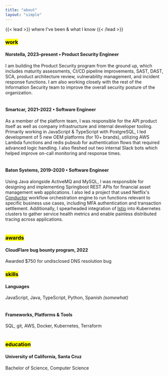 ```yaml
---
title: "about"
layout: "simple"
---
```

{{< lead >}}
where I've been & what I know
{{< /lead >}}
<h3><mark>work</mark></h3>
<h4>Norstella, 2023–present  •  Product Security Engineer</h4>
I am building the Product Security program from the ground up, which includes maturity assessments, CI/CD pipeline improvements, SAST, DAST, SCA, product architecture review, vulnerability management, and incident response functions. I am also working closely with the rest of the Information Security team to improve the overall security posture of the organization.<br/>
<br/>
<h4>Smartcar, 2021–2022  •  Software Engineer</h4>
As a member of the platform team, I was responsible for the API product itself as well as company infrastructure and internal developer tooling. Primarily working in JavaScript & TypeScript with PostgreSQL, I led development of 5 new OEM platforms (for 10+ brands), utilizing AWS Lambda functions and redis pubsub for authentication flows that required advanced logic handling. I also fleshed out two internal Slack bots which helped improve on-call monitoring and response times.<br/>
<br/>
<h4>Baton Systems, 2019–2020  •  Software Engineer</h4>
Using Java alongside ActiveMQ and MySQL, I was responsible for designing and implementing Springboot REST APIs for financial asset management web applications. I also led a project that used Netflix's <a target="_blank" href="https://conductor.netflix.com">Conductor</a> workflow orchestration engine to run functions relevant to specific business use cases, including MFA authentication and transaction settlement. Additionally, I spearheaded integration of <a target="_blank" href="https://istio.io/">Istio</a> into Kubernetes clusters to gather service health metrics and enable painless distributed tracing across applications.<br/>
<br/>
<h3><mark>awards</mark></h3>
<h4>CloudFlare bug bounty program, 2022</h4>
Awarded $750 for undisclosed DNS resolution bug
<br/>
<h3><mark>skills</mark></h3>
<h4>Languages</h4>
JavaScript, Java, TypeScript, Python, Spanish <i>(somewhat)</i><br/>
<br/>
<h4>Frameworks, Platforms & Tools</h4>
SQL, git, AWS, Docker, Kubernetes, Terraform<br/>
<br/>
<h3><mark>education</mark></h3>
<h4>University of California, Santa Cruz</h4>
Bachelor of Science, Computer Science
